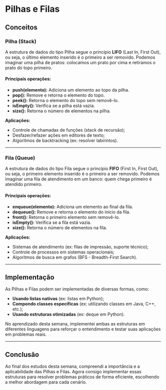 # Pilhas e Filas

## Conceitos

### Pilha (Stack)
A estrutura de dados do tipo Pilha segue o princípio **LIFO** (Last In, First Out), ou seja, o último elemento inserido é o primeiro a ser removido. Podemos imaginar uma pilha de pratos: colocamos um prato por cima e retiramos o prato do topo primeiro.

#### Principais operações:
- **push(elemento):** Adiciona um elemento ao topo da pilha.
- **pop():** Remove e retorna o elemento do topo.
- **peek():** Retorna o elemento do topo sem removê-lo.
- **isEmpty():** Verifica se a pilha está vazia.
- **size():** Retorna o número de elementos na pilha.

**Aplicações:**
- Controle de chamadas de funções (stack de recursão);
- Desfazer/refazer ações em editores de texto;
- Algoritmos de backtracking (ex: resolver labirintos).

---

### Fila (Queue)
A estrutura de dados do tipo Fila segue o princípio **FIFO** (First In, First Out), ou seja, o primeiro elemento inserido é o primeiro a ser removido. Podemos imaginar uma fila de atendimento em um banco: quem chega primeiro é atendido primeiro.

#### Principais operações:
- **enqueue(elemento):** Adiciona um elemento ao final da fila.
- **dequeue():** Remove e retorna o elemento do início da fila.
- **front():** Retorna o primeiro elemento sem removê-lo.
- **isEmpty():** Verifica se a fila está vazia.
- **size():** Retorna o número de elementos na fila.

**Aplicações:**
- Sistemas de atendimento (ex: filas de impressão, suporte técnico);
- Controle de processos em sistemas operacionais;
- Algoritmos de busca em grafos (BFS - Breadth-First Search).

---

## Implementação

As Pilhas e Filas podem ser implementadas de diversas formas, como:
- **Usando listas nativas** (ex: listas em Python);
- **Compondo classes específicas** (ex: utilizando classes em Java, C++, etc.);
- **Usando estruturas otimizadas** (ex: deque em Python).

No aprendizado desta semana, implementei ambas as estruturas em diferentes linguagens para reforçar o entendimento e testar suas aplicações em problemas reais.

---

## Conclusão

Ao final dos estudos desta semana, compreendi a importância e a aplicabilidade das Pilhas e Filas. Agora consigo implementar essas estruturas para resolver problemas práticos de forma eficiente, escolhendo a melhor abordagem para cada cenário.